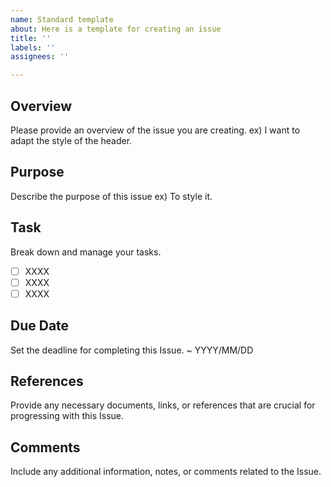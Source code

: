```yaml
---
name: Standard template
about: Here is a template for creating an issue
title: ''
labels: ''
assignees: ''

---
```


## Overview
Please provide an overview of the issue you are creating.
ex) I want to adapt the style of the header.

## Purpose
Describe the purpose of this issue
ex) To style it.

## Task
Break down and manage your tasks.
- [ ] XXXX
- [ ] XXXX
- [ ] XXXX

## Due Date
Set the deadline for completing this Issue. 
~ YYYY/MM/DD

## References
Provide any necessary documents, links, or references that are crucial for progressing with this Issue.

## Comments
Include any additional information, notes, or comments related to the Issue.
